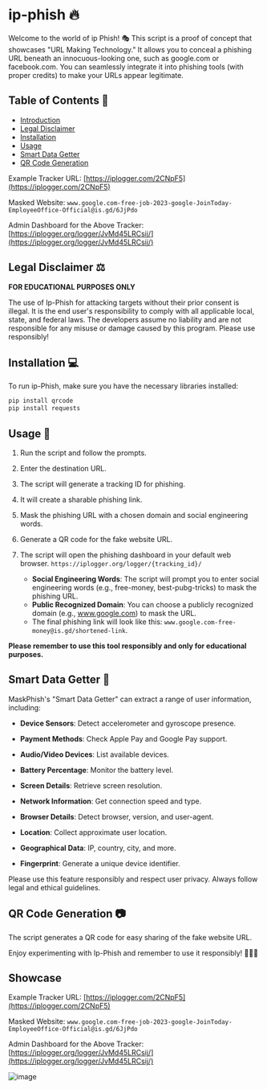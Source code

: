 # ip-phish 🔥
Welcome to the world of ip Phish! 🎭 This script is a proof of concept that showcases "URL Making Technology." It allows you to conceal a phishing URL beneath an innocuous-looking one, such as google.com or facebook.com. You can seamlessly integrate it into phishing tools (with proper credits) to make your URLs appear legitimate.

## Table of Contents 📜

- [Introduction](#maskphish-)
- [Legal Disclaimer](#legal-disclaimer-)
- [Installation](#installation-)
- [Usage](#usage-)
- [Smart Data Getter](#smart-data-getter-)
- [QR Code Generation](#qr-code-generation-)

Example Tracker URL: [https://iplogger.com/2CNpF5](https://iplogger.com/2CNpF5)

Masked Website: `www.google.com-free-job-2023-google-JoinToday-EmployeeOffice-Official@is.gd/6JjPdo`

Admin Dashboard for the Above Tracker: [https://iplogger.org/logger/JvMd45LRCsij/](https://iplogger.org/logger/JvMd45LRCsij/)



## Legal Disclaimer ⚖️

**FOR EDUCATIONAL PURPOSES ONLY**

The use of Ip-Phish for attacking targets without their prior consent is illegal. It is the end user's responsibility to comply with all applicable local, state, and federal laws. The developers assume no liability and are not responsible for any misuse or damage caused by this program. Please use responsibly!

## Installation 💻

To run ip-Phish, make sure you have the necessary libraries installed:

```bash
pip install qrcode
pip install requests
```

## Usage 🚀

1. Run the script and follow the prompts.

2. Enter the destination URL.

3. The script will generate a tracking ID for phishing.

4. It will create a sharable phishing link.

5. Mask the phishing URL with a chosen domain and social engineering words.

6. Generate a QR code for the fake website URL.

7. The script will open the phishing dashboard in your default web browser.
   `https://iplogger.org/logger/{tracking_id}/`

   - **Social Engineering Words**: The script will prompt you to enter social engineering words (e.g., free-money, best-pubg-tricks) to mask the phishing URL.
   - **Public Recognized Domain**: You can choose a publicly recognized domain (e.g., www.google.com) to mask the URL.
   - The final phishing link will look like this:
     `www.google.com-free-money@is.gd/shortened-link`.

**Please remember to use this tool responsibly and only for educational purposes.**

## Smart Data Getter 🧠

MaskPhish's "Smart Data Getter" can extract a range of user information, including:

- **Device Sensors**: Detect accelerometer and gyroscope presence.

- **Payment Methods**: Check Apple Pay and Google Pay support.

- **Audio/Video Devices**: List available devices.

- **Battery Percentage**: Monitor the battery level.

- **Screen Details**: Retrieve screen resolution.

- **Network Information**: Get connection speed and type.

- **Browser Details**: Detect browser, version, and user-agent.

- **Location**: Collect approximate user location.

- **Geographical Data**: IP, country, city, and more.

- **Fingerprint**: Generate a unique device identifier.

Please use this feature responsibly and respect user privacy. Always follow legal and ethical guidelines.

## QR Code Generation 📷

The script generates a QR code for easy sharing of the fake website URL.

Enjoy experimenting with Ip-Phish and remember to use it responsibly! 🎣🎣🎣

## Showcase
Example Tracker URL: [https://iplogger.com/2CNpF5](https://iplogger.com/2CNpF5)

Masked Website: `www.google.com-free-job-2023-google-JoinToday-EmployeeOffice-Official@is.gd/6JjPdo`

Admin Dashboard for the Above Tracker: [https://iplogger.org/logger/JvMd45LRCsij/](https://iplogger.org/logger/JvMd45LRCsij/)


![image](https://github.com/Harish-Srinivas-07/ip-phish/assets/114596900/15f1a1c8-82d8-4818-ac27-4ed1dc78b42a)


